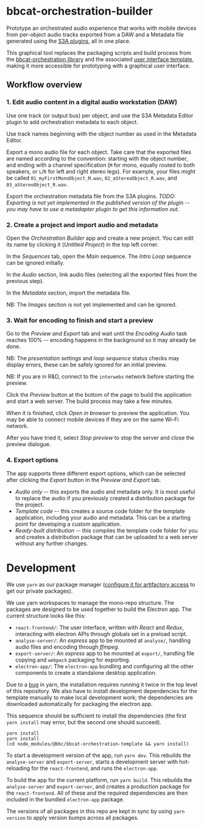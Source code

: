 # bbcat-orchestration-builder

Prototype an orchestrated audio experience that works with mobile devices from per-object audio tracks exported from a DAW and a Metadata file generated using the [S3A plugins](http://www.s3a-spatialaudio.org/plugins), all in one place.

This graphical tool replaces the packaging scripts and build process from the [bbcat-orchestration library](https://github.com/bbc/bbcat-orchestration) and the associated [user interface template](https://github.com/bbc/bbcat-orchestration-template), making it more accessible for prototyping with a graphical user interface.

## Workflow overview

### 1. Edit audio content in a digital audio workstation (DAW)

Use one track (or output bus) per object, and use the S3A Metadata Editor plugin to add orchestration metadata to each object.

Use track names beginning with the object number as used in the Metadata Editor.

Export a mono audio file for each object. Take care that the exported files are named according to the convention: starting with the object number, and ending with a channel specification (`M` for mono, equally routed to both speakers, or `L`/`R` for left and right stereo legs). For example, your files might be called `01_myFirstMonoObject_M.wav`, `02_aStereoObject_R.wav`, and `03_aStereoObject_R.wav`.

Export the orchestration metadata file from the S3A plugins. _TODO: Exporting is not yet implemented in the published version of the plugin -- you may have to use a metadapter plugin to get this information out._

### 2. Create a project and import audio and metadata

Open the _Orchestration Builder_ app and create a new project. You can edit its name by clicking it (_Untitled Project_) in the top left corner.

In the _Sequences_ tab, open the _Main_ sequence. The _Intro Loop_ sequence can be ignored initially.

In the _Audio_ section, link audio files (selecting all the exported files from the previous step).

In the _Metadata_ section, import the metadata file.

NB: The _Images_ section is not yet implemented and can be ignored.

### 3. Wait for encoding to finish and start a preview

Go to the _Preview and Export_ tab and wait until the _Encoding Audio_ task reaches 100% -- encoding happens in the background so it may already be done.

NB: The _presentation settings_ and _loop sequence_ status checks may display errors, these can be safely ignored for an initial preview.

NB: If you are in R&D, connect to the `interwebs` network before starting the preview.

Click the _Preview_ button at the bottom of the page to build the application and start a web server. The build process may take a few minutes.

When it is finished, click _Open in browser_ to preview the application. You may be able to connect mobile devices if they are on the same Wi-Fi network.

After you have tried it, select _Stop preview_ to stop the server and close the preview dialogue.

### 4. Export options

The app supports three different export options, which can be selected after clicking the _Export_ button in the _Preview and Export_ tab.

  * _Audio only_ -- this exports the audio and metadata only. It is most useful to replace the audio if you previously created a distribution package for the project.
  * _Template code_ -- this creates a source code folder for the template application, including your audio and metadata. This can be a starting point for developing a custom application.
  * _Ready-built distribution_ -- this compiles the template code folder for you and creates a distribution package that can be uploaded to a web server without any further changes.

# Development

We use `yarn` as our package manager ([configure it for artifactory access](https://confluence.dev.bbc.co.uk/display/audioteam/bbcat-orchestration+libraries+and+tools) to get our private packages).

We use yarn workspaces to manage the mono-repo structure. The packages are designed to be used together to build the Electron app. The current structure looks like this:

  * `react-frontend/`: The user interface, written with _React_ and _Redux_, interacting with electron APIs through globals set in a preload script.
  * `analyse-server/`: An _express_ app to be mounted at `analyse/`, handling audio files and encoding through _ffmpeg_.
  * `export-server/`: An _express_ app to be mounted at `export/`, handling file copying and `webpack` packaging for exporting.
  * `electron-app/`: The `electron-app` bundling and configuring all the other components to create a standalone desktop application.

Due to a [bug](https://github.com/yarnpkg/yarn/issues/2629) in yarn, the installation requires running it twice in the top level of this repository. We also have to install development dependencies for the template manually to make local development work; the dependencies are downloaded automatically for packaging the electron app.

This sequence should be sufficient to install the dependencies (the first `yarn install` may error, but the second one should succeed).

```
yarn install
yarn install
(cd node_modules/@bbc/bbcat-orchestration-template && yarn install)
```

To start a development version of the app, run `yarn dev`. This rebuilds the `analyse-server` and `export-server`, starts a development server with hot-reloading for the `react-frontend`, and runs the `electron-app`.

To build the app for the current platform, run `yarn build`. This rebuilds the `analyse-server` and `export-server`, and creates a production package for the `react-frontend`. All of these and the required dependencies are then included in the bundled `electron-app` package.

The versions of all packages in this repo are kept in sync by using `yarn version` to apply version bumps across all packages.

